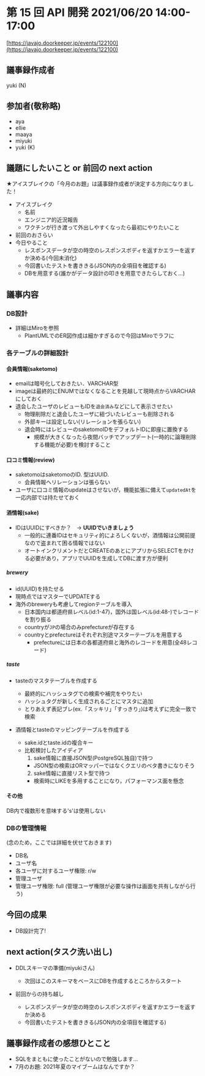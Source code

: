 # 第 15 回 API 開発 2021/06/20 14:00-17:00

[https://javajo.doorkeeper.jp/events/122100](https://javajo.doorkeeper.jp/events/122100)

## 議事録作成者
yuki (N)

## 参加者(敬称略)
- aya
- ellie
- maaya
- miyuki
- yuki (K)

## 議題にしたいこと or 前回の next action

★アイスブレイクの「今月のお題」は議事録作成者が決定する方向になりました！

- アイスブレイク
  - 名前
  - エンジニア的近況報告
  - ワクチンが行き渡って外出しやすくなったら最初にやりたいこと
- 前回のおさらい
- 今日やること
  - レスポンスデータが空の時空のレスポンスボディを返すかエラーを返すか決める(今回未消化)
  - 今回書いたテストを書ききる(JSON内の全項目を確認する)
  - DBを用意する(誰かがデータ設計の叩きを用意できたらしておく…)
 
## 議事内容
### DB設計
- 詳細はMiroを参照
  - PlantUMLでのER図作成は細かすぎるので今回はMiroでラフに  

### 各テーブルの詳細設計
#### 会員情報(saketomo)
- emailは暗号化しておきたい．VARCHAR型
- imageは最終的にENUMではなくなることを見越して現時点からVARCHARにしておく
- 退会したユーザのレビューもIDを`退会済み`などにして表示させたい
  - 物理削除だと退会したユーザに紐づいたレビューも削除される
  - 外部キーは設定しない(リレーションを張らない)
  - 退会時にはレビューのsaketomoIDをデフォルトIDに即座に置換する
    - 規模が大きくなったら夜間バッチでアップデート(一時的に論理削除する機能が必要)を検討すること
　  
#### 口コミ情報(review)
- saketomoはsaketomoのID. 型はUUID.
  - 会員情報へリレーションは張らない 
- ユーザに口コミ情報のupdateはさせないが，機能拡張に備えて`updatedAt`を一応内部では持たせておく
      
#### 酒情報(sake)
- IDはUUIDにすべきか？　-> **UUIDでいきましょう**
  - 一般的に連番IDはセキュリティ的によろしくないが，酒情報は公開前提なので盗まれて困る情報ではない
  - オートインクリメントだとCREATEのあとにアプリからSELECTをかける必要があり，アプリでUUIDを生成してDBに渡す方が便利
  
##### brewery
- id(UUID)を持たせる
- 現時点ではマスターでUPDATEする
- 海外のbreweryも考慮してregionテーブルを導入
  - 日本国内は都道府県レベル(id:1-47)，国外は国レベル(id:48-)でレコードを割り振る
  - countryが`JP`の場合のみprefectureが存在する
  - countryとprefectureはそれぞれ別途マスターテーブルを用意する
    - prefectureには日本の各都道府県と海外のレコードを用意(全48レコード)
      
##### taste
- tasteのマスタテーブルを作成する
  - 最終的にハッシュタグでの検索や補完をやりたい
  - ハッシュタグが新しく生成されるごとにマスタに追加
  - とりあえず表記ブレ(ex.「スッキリ」「すっきり」)は考えずに完全一致で検索
   
- 酒情報とtasteのマッピングテーブルを作成する
  - sake.idとtaste.idの複合キー
  - 比較検討したアイディア
    1. sake情報に直接JSON型(PostgreSQL独自)で持つ
      - JSON型の検索はORマッパーではなくクエリのベタ書きになりそう
    2. sake情報に直接リスト型で持つ
      - 検索時にLIKEを多用することになり，パフォーマンス面を懸念

#### その他
DB内で複数形を意味する's'は使用しない

### DBの管理情報
(念のため，ここでは詳細を伏せておきます)
- DB名  
- ユーザ名  
- 各ユーザに対するユーザ権限: r/w  
- 管理ユーザ  
- 管理ユーザ権限: full (管理ユーザ権限が必要な操作は画面を共有しながら行う)   

## 今回の成果
- DB設計完了!

## next action(タスク洗い出し)
- DDLスキーマの準備(miyukiさん)
  - 次回はこのスキーマをベースにDBを作成するところからスタート

- 前回からの持ち越し
  - レスポンスデータが空の時空のレスポンスボディを返すかエラーを返すか決める
  - 今回書いたテストを書ききる(JSON内の全項目を確認する)

## 議事録作成者の感想ひとこと
- SQLをまともに使ったことがないので勉強します...
- 7月のお題: 2021年夏のマイブームはなんですか？
